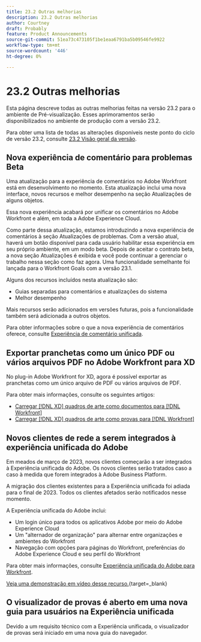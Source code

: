 ```yaml
---
title: 23.2 Outras melhorias
description: 23.2 Outras melhorias
author: Courtney
draft: Probably
feature: Product Announcements
source-git-commit: 51ea73c473105f1be1eaa6791ba5b09546fe9922
workflow-type: tm+mt
source-wordcount: '446'
ht-degree: 0%

---
```


# 23.2 Outras melhorias

Esta página descreve todas as outras melhorias feitas na versão 23.2 para o ambiente de Pré-visualização. Esses aprimoramentos serão disponibilizados no ambiente de produção com a versão 23.2.

Para obter uma lista de todas as alterações disponíveis neste ponto do ciclo de versão 23.2, consulte [23.2 Visão geral da versão](/help/quicksilver/product-announcements/product-releases/23.2-release-activity/23-2-release-overview.md).

## Nova experiência de comentário para problemas Beta

Uma atualização para a experiência de comentários no Adobe Workfront está em desenvolvimento no momento. Esta atualização inclui uma nova interface, novos recursos e melhor desempenho na seção Atualizações de alguns objetos.

Essa nova experiência acabará por unificar os comentários no Adobe Workfront e além, em toda a Adobe Experience Cloud.

Como parte dessa atualização, estamos introduzindo a nova experiência de comentários à seção Atualizações de problemas. Com a versão atual, haverá um botão disponível para cada usuário habilitar essa experiência em seu próprio ambiente, em um modo beta. Depois de aceitar o contrato beta, a nova seção Atualizações é exibida e você pode continuar a gerenciar o trabalho nessa seção como faz agora.
Uma funcionalidade semelhante foi lançada para o Workfront Goals com a versão 23.1.

Alguns dos recursos incluídos nesta atualização são:

* Guias separadas para comentários e atualizações do sistema
* Melhor desempenho

Mais recursos serão adicionados em versões futuras, pois a funcionalidade também será adicionada a outros objetos.

Para obter informações sobre o que a nova experiência de comentários oferece, consulte [Experiência de comentário unificada](/help/quicksilver/workfront-basics/updating-work-items-and-viewing-updates/unified-commenting-experience.md).

## Exportar pranchetas como um único PDF ou vários arquivos PDF no Adobe Workfront para XD

No plug-in Adobe Workfront for XD, agora é possível exportar as pranchetas como um único arquivo de PDF ou vários arquivos de PDF.

Para obter mais informações, consulte os seguintes artigos:

* [Carregar [!DNL XD] quadros de arte como documentos para [!DNL Workfront]](/help/quicksilver/workfront-integrations-and-apps/adobe-workfront-for-creative-cloud/wf-adobe-xd-docs.md)
* [Carregar [!DNL XD] quadros de arte como provas para [!DNL Workfront]](/help/quicksilver/workfront-integrations-and-apps/adobe-workfront-for-creative-cloud/wf-adobe-xd-proofs.md)

## Novos clientes de rede a serem integrados à experiência unificada do Adobe

Em meados de março de 2023, novos clientes começarão a ser integrados à Experiência unificada do Adobe. Os novos clientes serão tratados caso a caso à medida que forem integrados à Adobe Business Platform.

A migração dos clientes existentes para a Experiência unificada foi adiada para o final de 2023. Todos os clientes afetados serão notificados nesse momento.

A Experiência unificada do Adobe inclui:

* Um login único para todos os aplicativos Adobe por meio do Adobe Experience Cloud
* Um &quot;alternador de organização&quot; para alternar entre organizações e ambientes do Workfront
* Navegação com opções para páginas do Workfront, preferências do Adobe Experience Cloud e seu perfil do Workfront

Para obter mais informações, consulte [Experiência unificada do Adobe para Workfront](/help/quicksilver/workfront-basics/navigate-workfront/workfront-navigation/adobe-unified-experience.md).

[Veja uma demonstração em vídeo desse recurso.](https://video.tv.adobe.com/v/3412388/){target=_blank}

## O visualizador de provas é aberto em uma nova guia para usuários na Experiência unificada

Devido a um requisito técnico com a Experiência unificada, o visualizador de provas será iniciado em uma nova guia do navegador.